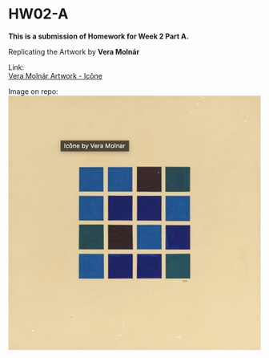 # HW02-A

**This is a submission of Homework for Week 2 Part A.**

Replicating the Artwork by **Vera Molnár**

Link:  
[Vera Molnár Artwork - Icône](https://www.artnet.com/artists/vera-molnar/ic%C3%B4ne-rSNxbnnl9J_V8cbFkRNDBg2)

Image on repo:  
![image description](https://github.com/nikhilkhandelwal-DM-GY-6063-2024-Fall/HW02A/blob/main/Homework_WK02_A.jpg)